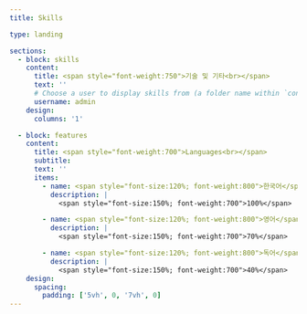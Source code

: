 ```yaml
---
title: Skills

type: landing

sections:
  - block: skills
    content:
      title: <span style="font-weight:750">기술 및 기타<br></span>
      text: ''
      # Choose a user to display skills from (a folder name within `content/authors/`)
      username: admin
    design:
      columns: '1'

  - block: features
    content:
      title: <span style="font-weight:700">Languages<br></span>
      subtitle: 
      text: ''
      items:
        - name: <span style="font-size:120%; font-weight:800">한국어</span>
          description: |
            <span style="font-size:150%; font-weight:700">100%</span>

        - name: <span style="font-size:120%; font-weight:800">영어</span>
          description: |
            <span style="font-size:150%; font-weight:700">70%</span>

        - name: <span style="font-size:120%; font-weight:800">독어</span>
          description: |
            <span style="font-size:150%; font-weight:700">40%</span>
    design:
      spacing:
        padding: ['5vh', 0, '7vh', 0]
---
```

